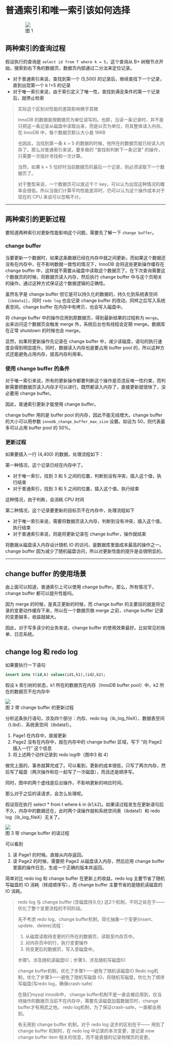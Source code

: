 # 普通索引和唯一索引该如何选择

<div style="width: 75%; margin: 0 auto">
    <img src="../../../picture/sql/mysql/base/dcda101051f28502bd5c4402b292e38d.webp"/>
    <div class="text-center">图 1</div>
</div>

## 两种索引的查询过程

假设执行的查询是 ```select id from T where k = 5```，这个查询从 B+ 树根节点开始，搜索到右下角的数据页，数据页内部通过二分法来定位记录。
* 对于普通索引来说，查找到第一个 (5,500) 的记录后，继续查找下一个记录，直到出现第一个 k !=5 的记录
* 对于唯一索引来说，由于索引定义了唯一性，查找到满足条件的第一个记录后，就停止检索

> 实际这个区别对性能的差距影响微乎其微
> 
> InnoDB 的数据是按数据页为单位读写的。也即，当读一条记录时，并不是只把这一条记录从磁盘中读取出来，而是以页为单位，将其整体读入内存。在 InnoDB 中，每个数据页默认大小是 <span class="success-color font-strong">16KB</span>
>
> 也因此，当找到第一条 k = 5 的数据的时候，他所在的数据页就已经读入内存了。那么对普通索引来说，要多做的 “查找和判断下一条记录” 的操作，只需要一次指针寻找和一次计算。
>
> 当然，如果 k = 5 恰好时当前数据页的最后一个记录，则必须读取下一个数据页了。
>
> 对于整型来说，一个数据页可以放近千个 key，可以认为出现这种情况的概率会很低。所以当我们计算平均性能差异时，仍可以认为这个操作成本对于现在的 CPU 来说可以忽略不计。

--------------

## 两种索引的更新过程

要知道两种索引对更新性能影响这个问题，需要先了解一下 ```change buffer```。

### change buffer

当要更新一个数据时，如果这条数据已经在内存中就之间更新，而如果这个数据还没有在内存中，在不影响数据一致性的情况下，InnoDB 会将这些更新操作缓存在 change buffer 中，这样就不需要从磁盘中读取这个数据页了。在下次查询需要这个数据页的时候，将数据页读入内存，然后执行 change buffer 中与这个页相关的操作。通过这种方式保证这个数据逻辑的正确性。

虽然名字是 change buffer 但它是可以持久化的数据的，持久化到系统表空间（```ibdata1```），同时 ```redo log``` 也会记录 change buffer 的改动，同样之后写入系统表空间。change buffer 在内存中有拷贝，也会写入磁盘中。

将 change buffer 中的操作应用到原数据页，得到最新结果的过程称为 ```merge```。出来访问这个数据页会触发 merge 外，系统后台也有线程会定期 merge。数据库在正常 shutdown 的时候也会 merge。

显然，如果将更新操作先记录在 change buffer 中，减少读磁盘，语句的执行速度会得到明显提升。同时，数据读入内存也是要占用 buffer pool 的，所以这种方式还能避免占用内存，提高内存利用率。

### 使用 change buffer 的条件

对于唯一索引来说，所有的更新操作都要判断这个操作是否违反唯一性约束，而判断需要把数据页读入内存才可以进行。既然都读入内存了，直接更新就很快了，没必要用 change buffer。

因此，普通索引更新才能使用 change buffer。

change buffer 用的是 buffer pool 的内存，因此不能无线增大。change buffer 的大小可以用参数 ```innodb_change_buffer_max_size``` 设置。如设为 50，则代表最多可以占用 buffer pool 的 50%。

### 更新过程

如果要插入一行 (4,400) 的数据，处理流程如下：

第一种情况，这个记录已经在内存中了。
* 对于唯一索引，找到 3 和 5 之间的位置，判断到没有冲突，插入这个值，执行结束
* 对于普通索引，找到 3 和 5 之间的位置，插入这个值，执行结束

这种情况，由于判断，会消耗 CPU 时间

第二种情况，这个记录要更新的目标页不在内存中，处理流程如下
* 对于唯一索引来说，需要将数据页读入内存，判断到没有冲突，插入这个值，执行结束
* 对于普通索引来说，则是将更新记录在 change buffer，操作就结束

将数据从磁盘读入内存设计随机 IO 的访问，是数据库里面成本最高的操作之一。change buffer 因为减少了随机磁盘访问，所以对更新性能的提升是会很明显的。

---------

## change buffer 的使用场景

由上面可以知道，普通索引上可以使用 change buffer。那么，所有情况下，change buffer 都可以提升性能吗。

因为 merge 的时候，是真正更新的时候，而 change buffer 的主要目的就是将记录的变更动作缓存下来，所以在一个数据页做 merge 之前，change buffer 记录的变更越多，收益就越大。

因此，对于写多读少的业务来说，change buffer 的使用效果最好。比如常见的账单、日志系统。

## change log 和 redo log

如果要执行一下语句
```sql
insert into t(id,k) values(id1,k1),(id2,k2);
```
假设 k 索引树的状态，k1 所在的数据页在内存（InnoDB buffer pool）中，k2 所在的数据页不在内存中

<div>
    <img src="../../../picture/sql/mysql/in_action/980a2b786f0ea7adabef2e64fb4c4ca3.png"/>
    <div class="text-center">图 2 带 change buffer 的更新过程</div>
</div>

分析这条执行语句，涉及四个部分：内存、redo log（ib_log_fileX）、数据表空间（t.ibd）、系统表空间（ibdata1）。
1. Page1 在内存中，直接更新
2. Page2 没有在内存中，就在内存中的 change buffer 区域，写下 “向 Page2 插入一行” 这个信息
3. 将上述两个动作记录到 redo log中（图中3 和 4）

做完上面的，事务就算完成了。可以看到，更新的成本很低，只写了两次内存，然后写了磁盘（两次操作和在一起写了一次磁盘），而且还是顺序写。

同时，图中的两个虚线是后台操作，不影响更新的响应时间。

那么对于之后的读请求，会怎么处理呢。

假设现在执行 select * from t where k in (k1,k2)。如果读过程发生在更新语句后不久，内存中的数据还在，此时两个读操作就和系统空间表（ibdata1）和 redo log（ib_log_fileX）无关了。

<div>
    <img src="../../../picture/sql/mysql/in_action/6dc743577af1dbcbb8550bddbfc5f98e.png"/>
    <div class="text-center">图 3 带 change buffer 的读过程</div>
</div>

可以看到
1. 读 Page1 的时候。直接从内存返回。
2. 读 Page2 的时候，需要把 Page2 从磁盘读入内存，然后应用 change buffer 里面的操作日志，生成一个正确的版本并返回。

简单对比 redo log 和 change buffer 在更新上的收益，redo log 主要节省了随机写磁盘的 IO 消耗（转成顺序写），而 change buffer 主要节省的是随机读磁盘的 IO 消耗。

> redo log 与 change buffer (含磁盘持久化) 这2个机制，不同之处在于——优化了整个变更流程的不同阶段。 
> 
> 先不考虑 redo log、change buffer机制，简化抽象一个变更(insert、update、delete)流程： 
> 1. 从磁盘读取待变更的行所在的数据页，读取至内存页中。
> 2. 对内存页中的行，执行变更操作
> 3. 将变更后的数据页，写入至磁盘中。 
> 
> 步骤1，涉及随机读磁盘IO；步骤3，涉及随机写磁盘IO
>
> change buffer机制，优化了步骤1——避免了随机读磁盘IO Redo log机制，优化了步骤3——避免了随机写磁盘 IO，将随机写磁盘，优化为了顺序写磁盘(写redo log，确保crash-safe)
>
> 在我们mysql innodb中， change buffer机制不是一直会被应用到，仅当待操作的数据页当前不在内存中，需要先读磁盘加载数据页时，change buffer才有用武之地。 redo log机制，为了保证crash-safe，一直都会用到。
>
> 有无用到 change buffer 机制，对于 redo log 这步的区别在于—— 用到了 change buffer 机制时，在 redo log 中记录的本次变更，是记录 new change buffer item 相关的信息，而不是直接的记录物理页的变更。



<link rel="stylesheet" type="text/css" href="../../style.css" />